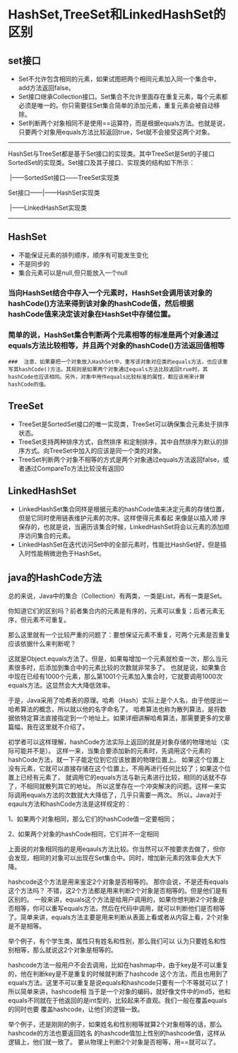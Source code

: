 # HashSet,TreeSet和LinkedHashSet的区别

## set接口

- Set不允许包含相同的元素，如果试图把两个相同元素加入同一个集合中，add方法返回false。
- Set接口继承Collection接口。Set集合不允许里面存在重复元素，每个元素都必须是唯一的。你只需要往Set集合简单的添加元素，重复元素会被自动移除。
- Set判断两个对象相同不是使用==运算符，而是根据equals方法。也就是说，只要两个对象用equals方法比较返回true，Set就不会接受这两个对象。

---

HashSet与TreeSet都是基于Set接口的实现类。其中TreeSet是Set的子接口SortedSet的实现类。Set接口及其子接口、实现类的结构如下所示：

​               |——SortedSet接口——TreeSet实现类

Set接口——|——HashSet实现类                

​                |——LinkedHashSet实现类

---

## HashSet

- 不能保证元素的排列顺序，顺序有可能发生变化
- 不是同步的
- 集合元素可以是null,但只能放入一个null

### 当向HashSet结合中存入一个元素时，HashSet会调用该对象的hashCode()方法来得到该对象的hashCode值，然后根据 hashCode值来决定该对象在HashSet中存储位置。

### 简单的说，HashSet集合判断两个元素相等的标准是两个对象通过equals方法比较相等，并且两个对象的hashCode()方法返回值相等

    ###  注意，如果要把一个对象放入HashSet中，重写该对象对应类的equals方法，也应该重写其hashCode()方法。其规则是如果两个对象通过equals方法比较返回true时，其   hashCode也应该相同。另外，对象中用作equals比较标准的属性，都应该用来计算 hashCode的值。



## **TreeSet**

- TreeSet是SortedSet接口的唯一实现类，TreeSet可以确保集合元素处于排序状态。
- TreeSet支持两种排序方式，自然排序 和定制排序，其中自然排序为默认的排序方式。向TreeSet中加入的应该是同一个类的对象。 
- TreeSet判断两个对象不相等的方式是两个对象通过equals方法返回false，或者通过CompareTo方法比较没有返回0

## **LinkedHashSet**

- LinkedHashSet集合同样是根据元素的hashCode值来决定元素的存储位置，但是它同时使用链表维护元素的次序。这样使得元素看起 来像是以插入顺 序保存的，也就是说，当遍历该集合时候，LinkedHashSet将会以元素的添加顺序访问集合的元素。
- LinkedHashSet在迭代访问Set中的全部元素时，性能比HashSet好，但是插入时性能稍微逊色于HashSet。

## **java的HashCode方法**

总的来说，Java中的集合（Collection）有两类，一类是List，再有一类是Set。

你知道它们的区别吗？前者集合内的元素是有序的，元素可以重复；后者元素无序，但元素不可重复。

那么这里就有一个比较严重的问题了：要想保证元素不重复，可两个元素是否重复应该依据什么来判断呢？

​     这就是Object.equals方法了。但是，如果每增加一个元素就检查一次，那么当元素很多时，后添加到集合中的元素比较的次数就非常多了。 也就是说，如果集合中现在已经有1000个元素，那么第1001个元素加入集合时，它就要调用1000次equals方法。这显然会大大降低效率。   

​     于是，Java采用了哈希表的原理。哈希（Hash）实际上是个人名，由于他提出一哈希算法的概念，所以就以他的名字命名了。 哈希算法也称为散列算法，是将数据依特定算法直接指定到一个地址上。如果详细讲解哈希算法，那需要更多的文章篇幅，我在这里就不介绍了。

​     初学者可以这样理解，hashCode方法实际上返回的就是对象存储的物理地址（实际可能并不是）。   这样一来，当集合要添加新的元素时，先调用这个元素的hashCode方法，就一下子能定位到它应该放置的物理位置上。 如果这个位置上没有元素，它就可以直接存储在这个位置上，不用再进行任何比较了；如果这个位置上已经有元素了， 就调用它的equals方法与新元素进行比较，相同的话就不存了，不相同就散列其它的地址。 所以这里存在一个冲突解决的问题。这样一来实际调用equals方法的次数就大大降低了，几乎只需要一两次。   所以，Java对于eqauls方法和hashCode方法是这样规定的：

1、如果两个对象相同，那么它们的hashCode值一定要相同；

2、如果两个对象的hashCode相同，它们并不一定相同    

上面说的对象相同指的是用eqauls方法比较。你当然可以不按要求去做了，但你会发现，相同的对象可以出现在Set集合中。同时，增加新元素的效率会大大下降。

hashcode这个方法是用来鉴定2个对象是否相等的。 那你会说，不是还有equals这个方法吗？ 不错，这2个方法都是用来判断2个对象是否相等的。但是他们是有区别的。 一般来讲，equals这个方法是给用户调用的，如果你想判断2个对象是否相等，你可以重写equals方法，然后在代码中调用，就可以判断他们是否相等 了。简单来讲，equals方法主要是用来判断从表面上看或者从内容上看，2个对象是不是相等。

举个例子，有个学生类，属性只有姓名和性别，那么我们可以 认为只要姓名和性别相等，那么就说这2个对象是相等的。

hashcode方法一般用户不会去调用，比如在hashmap中，由于key是不可以重复的，他在判断key是不是重复的时候就判断了hashcode 这个方法，而且也用到了equals方法。这里不可以重复是说equals和hashcode只要有一个不等就可以了！所以简单来讲，hashcode相 当于是一个对象的编码，就好像文件中的md5，他和equals不同就在于他返回的是int型的，比较起来不直观。我们一般在覆盖equals的同时也要 覆盖hashcode，让他们的逻辑一致。

举个例子，还是刚刚的例子，如果姓名和性别相等就算2个对象相等的话，那么hashcode的方法也要返回姓名 的hashcode值加上性别的hashcode值，这样从逻辑上，他们就一致了。 要从物理上判断2个对象是否相等，用==就可以了。